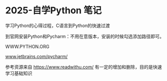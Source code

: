 # 2025-自学Python 笔记
学习Python的心得过程，C语言到Python的快速过渡

到官网安装Python和Pycharm：不用在意版本，安装的时候勾选添加路径即可。
 
  WWW.PYTHON.ORG
  
  www.jetbrains.com/pycharm/

参考资源来自 https://www.readwithu.com/
有一定的增加和删除，目的是快速学习基础知识